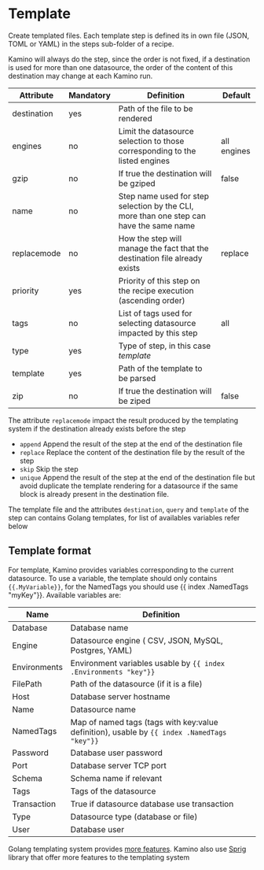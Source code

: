 # Template

Create templated files. Each template step is defined its in own file (JSON, TOML or YAML) in the steps sub-folder of a recipe. 

Kamino will always do the step, since the order is not fixed, if a destination is used for more than one datasource, the order of the content of this destination may change at each Kamino run.


Attribute      | Mandatory | Definition | Default
---------------|----------------|------------|-----
destination    | yes | Path of the file to be rendered
engines        | no  | Limit the datasource selection to those corresponding to the listed engines | all engines
gzip           | no  | If true the destination will be gziped | false
name           | no  | Step name used for step selection by the CLI, more than one step can have the same name
replacemode    | no  | How the step will manage the fact that the destination file already exists | replace 
priority       | yes | Priority of this step on the recipe execution (ascending order)
tags           | no  | List of tags used for selecting datasource impacted by this step | all
type           | yes | Type of step, in this case _template_
template       | yes | Path of the template to be parsed
zip            | no  | If true the destination will be ziped | false


The attribute `replacemode` impact the result produced by the templating system if the destination already exists before the step
  - `append` Append the result of the step at the end of the destination file
  - `replace` Replace the content of the destination file by the result of the step
  - `skip` Skip the step
  - `unique` Append the result of the step at the end of the destination file but avoid duplicate the template rendering for a datasource if the same block is already present in the destination file.


The template file and the attributes `destination`, `query` and `template` of the step can contains Golang templates, for list of availables variables refer below

## Template format

For template, Kamino provides variables corresponding to the current datasource. To use a variable, the template should only contains `{{.MyVariable}}`, for the NamedTags you should use {{ index .NamedTags "myKey"}}. Available variables are:


Name         | Definition
-------------|------------
Database     | Database name
Engine       | Datasource engine ( CSV, JSON, MySQL, Postgres, YAML)
Environments | Environment variables usable by `{{ index .Environments "key"}}`
FilePath     | Path of the datasource (if it is a file)
Host         | Database server hostname
Name         | Datasource name
NamedTags    | Map of named tags (tags with key:value definition), usable by `{{ index .NamedTags "key"}}`
Password     | Database user password
Port         | Database server TCP port
Schema       | Schema name if relevant
Tags         | Tags of the datasource
Transaction  | True if datasource database use transaction
Type         | Datasource type (database or file)
User         | Database user

Golang templating system provides [more features](https://golang.org/pkg/html/template/). Kamino also use [Sprig](http://masterminds.github.io/sprig/) library that offer more features to the templating system